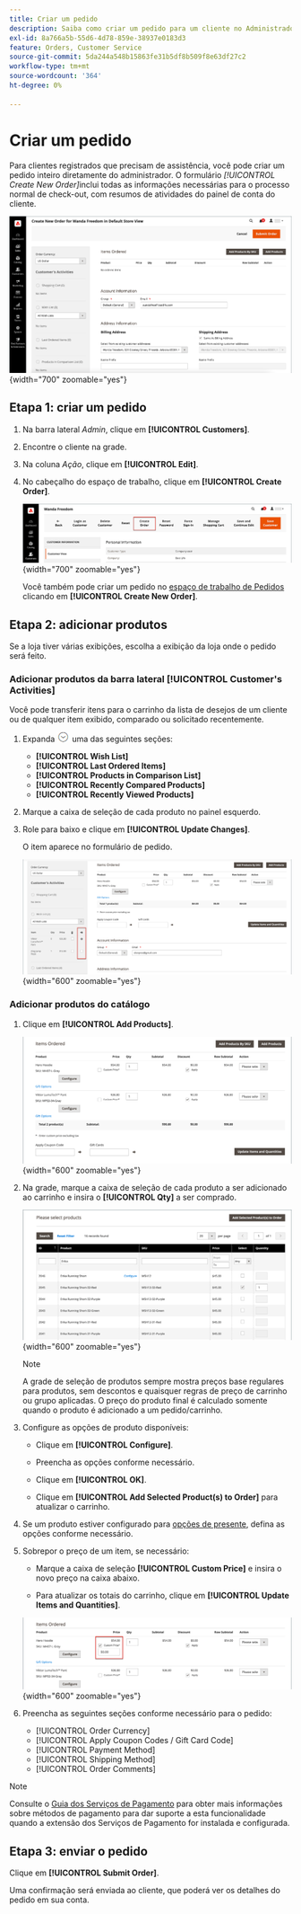 ```yaml
---
title: Criar um pedido
description: Saiba como criar um pedido para um cliente no Administrador do Commerce.
exl-id: 8a766a5b-55d6-4d78-859e-38937e0183d3
feature: Orders, Customer Service
source-git-commit: 5da244a548b15863fe31b5df8b509f8e63df27c2
workflow-type: tm+mt
source-wordcount: '364'
ht-degree: 0%

---
```


# Criar um pedido

Para clientes registrados que precisam de assistência, você pode criar um pedido inteiro diretamente do administrador. O formulário _[!UICONTROL Create New Order]_&#x200B;inclui todas as informações necessárias para o processo normal de check-out, com resumos de atividades do painel de conta do cliente.

![Criar um pedido para um cliente](./assets/create-new-order.png){width="700" zoomable="yes"}

## Etapa 1: criar um pedido

1. Na barra lateral _Admin_, clique em **[!UICONTROL Customers]**.

1. Encontre o cliente na grade.

1. Na coluna _Ação_, clique em **[!UICONTROL Edit]**.

1. No cabeçalho do espaço de trabalho, clique em **[!UICONTROL Create Order]**.

   ![cabeçalho do Workspace](./assets/order-create-buttons.png){width="700" zoomable="yes"}

   Você também pode criar um pedido no [espaço de trabalho de Pedidos](orders.md#orders-workspace) clicando em **[!UICONTROL Create New Order]**.

## Etapa 2: adicionar produtos

Se a loja tiver várias exibições, escolha a exibição da loja onde o pedido será feito.

### Adicionar produtos da barra lateral [!UICONTROL Customer's Activities]

Você pode transferir itens para o carrinho da lista de desejos de um cliente ou de qualquer item exibido, comparado ou solicitado recentemente.

1. Expanda ![Seletor de expansão](../assets/icon-display-expand.png) uma das seguintes seções:

   - **[!UICONTROL Wish List]**
   - **[!UICONTROL Last Ordered Items]**
   - **[!UICONTROL Products in Comparison List]**
   - **[!UICONTROL Recently Compared Products]**
   - **[!UICONTROL Recently Viewed Products]**

1. Marque a caixa de seleção de cada produto no painel esquerdo.

1. Role para baixo e clique em **[!UICONTROL Update Changes]**.

   O item aparece no formulário de pedido.

   ![Adicionar ao carrinho](./assets/create-order-add-wishlist.png){width="600" zoomable="yes"}

### Adicionar produtos do catálogo

1. Clique em **[!UICONTROL Add Products]**.

   ![Adicionar produtos](./assets/account-add-wishlist-product.png){width="600" zoomable="yes"}

1. Na grade, marque a caixa de seleção de cada produto a ser adicionado ao carrinho e insira o **[!UICONTROL Qty]** a ser comprado.

   ![Selecionar produtos](./assets/create-order-from-catalog.png){width="600" zoomable="yes"}

   >[!NOTE]
   >
   >A grade de seleção de produtos sempre mostra preços base regulares para produtos, sem descontos e quaisquer regras de preço de carrinho ou grupo aplicadas. O preço do produto final é calculado somente quando o produto é adicionado a um pedido/carrinho.

1. Configure as opções de produto disponíveis:

   - Clique em **[!UICONTROL Configure]**.

   - Preencha as opções conforme necessário.

   - Clique em **[!UICONTROL OK]**.

   - Clique em **[!UICONTROL Add Selected Product(s) to Order]** para atualizar o carrinho.

1. Se um produto estiver configurado para [opções de presente](../catalog/product-gift-options.md), defina as opções conforme necessário.

1. Sobrepor o preço de um item, se necessário:

   - Marque a caixa de seleção **[!UICONTROL Custom Price]** e insira o novo preço na caixa abaixo.

   - Para atualizar os totais do carrinho, clique em **[!UICONTROL Update Items and Quantities]**.

   ![Preço Personalizado](./assets/create-order-custom-price.png){width="600" zoomable="yes"}

1. Preencha as seguintes seções conforme necessário para o pedido:

   - [!UICONTROL Order Currency]
   - [!UICONTROL Apply Coupon Codes / Gift Card Code]
   - [!UICONTROL Payment Method]
   - [!UICONTROL Shipping Method]
   - [!UICONTROL Order Comments]

>[!NOTE]
>
>Consulte o [Guia dos Serviços de Pagamento](https://experienceleague.adobe.com/pt-br/docs/commerce/payment-services/guide-overview) para obter mais informações sobre métodos de pagamento para dar suporte a esta funcionalidade quando a extensão dos Serviços de Pagamento for instalada e configurada.

## Etapa 3: enviar o pedido

Clique em **[!UICONTROL Submit Order]**.

Uma confirmação será enviada ao cliente, que poderá ver os detalhes do pedido em sua conta.
